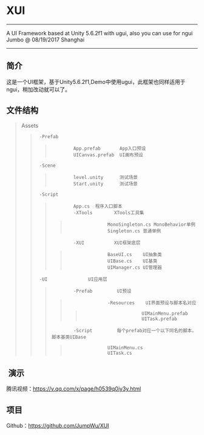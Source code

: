 # XUI
*****************************************************************
 A UI Framework based at Unity 5.6.2f1 with ugui, also you can use for ngui
 Jumbo @ 08/19/2017 Shanghai  
******************************************************************


## 简介
这是一个UI框架，基于Unity5.6.2f1,Demo中使用ugui，此框架也同样适用于ngui，稍加改动就可以了。


## 文件结构
>Assets
>>      -Prefab
>>>             App.prefab       App入口预设
>>>             UICanvas.prefab  UI画布预设
>>      -Scene
>>>             level.unity      测试场景
>>>             Start.unity      测试场景
>>      -Script
>>>             App.cs  程序入口脚本
>>>             -XTools        XTools工具集
>>>>                    MonoSingleton.cs MonoBehavior单例
>>>>                    Singleton.cs 普通单例
>>>             -XUI           XUI框架底层
>>>>                    BaseUI.cs    UI抽象类
>>>>                    UIBase.cs    UI基类
>>>>                    UIManager.cs UI管理器
>>      -UI               UI应用层
>>>             -Prefab         UI预设
>>>>                    -Resources    UI界面预设与脚本名对应
>>>>>                           UIMainMenu.prefab
>>>>>                           UITask.prefab
>>>             -Script         每个prefab对应一个以下同名的脚本，脚本基类UIBase
>>>>                    UIMainMenu.cs
>>>>                    UITask.cs

        
        
##  演示

腾讯视频：https://v.qq.com/x/page/h0539q0iy3y.html

## 项目
Github：https://github.com/JumpWu/XUI
